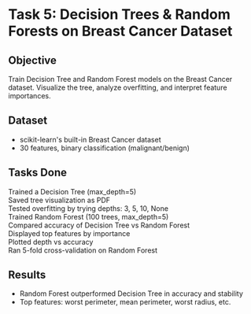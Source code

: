 # Task 5: Decision Trees & Random Forests on Breast Cancer Dataset

## Objective
Train Decision Tree and Random Forest models on the Breast Cancer dataset. Visualize the tree, analyze overfitting, and interpret feature importances.

## Dataset
- scikit-learn's built-in Breast Cancer dataset
- 30 features, binary classification (malignant/benign)

## Tasks Done
 Trained a Decision Tree (max_depth=5)  
 Saved tree visualization as PDF  
 Tested overfitting by trying depths: 3, 5, 10, None  
 Trained Random Forest (100 trees, max_depth=5)  
 Compared accuracy of Decision Tree vs Random Forest  
 Displayed top features by importance  
 Plotted depth vs accuracy  
 Ran 5-fold cross-validation on Random Forest  
 
## Results
- Random Forest outperformed Decision Tree in accuracy and stability
- Top features: worst perimeter, mean perimeter, worst radius, etc.
